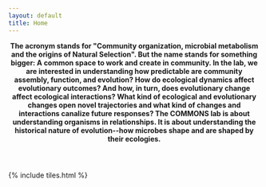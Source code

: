```yaml
---
layout: default
title: Home
---
```


<header>
<b>The acronym stands for "Community organization, microbial metabolism and the origins of Natural Selection". But the name stands for something bigger: A common space to work and create in community. In the lab, we are interested in understanding how predictable are community assembly, function, and evolution? How do ecological dynamics affect evolutionary outcomes? And how, in turn, does evolutionary change affect ecological interactions? What kind of ecological and evolutionary changes open novel trajectories and what kind of changes and interactions canalize future responses? The COMMONS lab is about understanding organisms in relationships. It is about understanding the historical nature of evolution--how microbes shape and are shaped by their ecologies.</b>
</header>

{% include tiles.html %}

